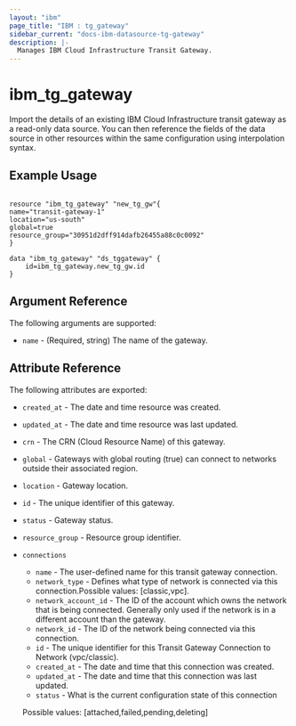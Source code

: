 ```yaml
---
layout: "ibm"
page_title: "IBM : tg_gateway"
sidebar_current: "docs-ibm-datasource-tg-gateway"
description: |-
  Manages IBM Cloud Infrastructure Transit Gateway.
---
```


# ibm\_tg_gateway

Import the details of an existing IBM Cloud Infrastructure transit gateway as a read-only data source. You can then reference the fields of the data source in other resources within the same configuration using interpolation syntax.


## Example Usage

```hcl

resource "ibm_tg_gateway" "new_tg_gw"{
name="transit-gateway-1"
location="us-south"
global=true
resource_group="30951d2dff914dafb26455a88c0c0092"
} 

data "ibm_tg_gateway" "ds_tggateway" {
    id=ibm_tg_gateway.new_tg_gw.id
}
```

## Argument Reference

The following arguments are supported:

* `name` - (Required, string) The name of the gateway.

## Attribute Reference

The following attributes are exported:

  * `created_at` - The date and time resource was created.
  * `updated_at` - The date and time resource was last updated.
  * `crn` - The CRN (Cloud Resource Name) of this gateway.
  * `global` - Gateways with global routing (true) can connect to networks outside their associated region.
  * `location` - Gateway location.
  * `id` - The unique identifier of this gateway.
  * `status` - Gateway status.
  * `resource_group` - Resource group identifier.
  * `connections` 
    * `name` - The user-defined name for this transit gateway connection.
    * `network_type` -  Defines what type of network is connected via this connection.Possible values: [classic,vpc]. 
    * `network_account_id` - The ID of the account which owns the network that is being connected. Generally only used if the network is in a different account than the gateway.
    * `network_id` -  The ID of the network being connected via this connection. 
    * `id` - The unique identifier for this Transit Gateway Connection to Network (vpc/classic). 
    * `created_at` - The date and time that this connection was created.
    * `updated_at` - The date and time that this connection was last updated.
    * `status` - What is the current configuration state of this connection
  
   
    Possible values: [attached,failed,pending,deleting]